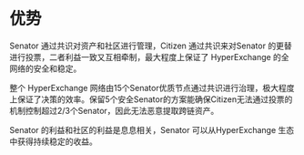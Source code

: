 # 优势

Senator 通过共识对资产和社区进行管理，Citizen 通过共识来对Senator 的更替进行投票，二者利益一致又互相牵制，最大程度上保证了
HyperExchange 的全网络的安全和稳定。

整个 HyperExchange 网络由15个Senator优质节点通过共识进行治理，极大程度上保证了决策的效率。保留5个安全Senator的方案能确保Citizen无法通过投票的机制控制超过2/3个Senator，因此无法恶意提取跨链资产。

Senator 的利益和社区的利益是息息相关，Senator 可以从HyperExchange 生态中获得持续稳定的收益。